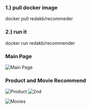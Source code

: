 ### 1.) pull docker image
docker pull redakb/recommeder

### 2.) run it

docker run redakb/recommender


### Main Page

![Main Page](https://i.ibb.co/M6NxRCz/Screenshot-2024-03-07-at-1-38-53-AM.png)

### Product and Movie Recommend
![Product](https://i.ibb.co/FqYS1dp/Screenshot-2024-03-07-at-1-39-47-AM.png)
![2nd](https://i.ibb.co/ThKfQPN/Screenshot-2024-03-07-at-1-39-56-AM.png)


![Movies](https://iili.io/JV0AzR2.png)

